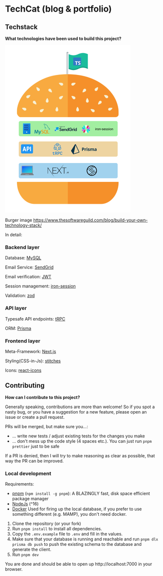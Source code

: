 # TechCat (blog & portfolio)

## Techstack
**What technologies have been used to build this project?**

![Techstack burger](https://raw.githubusercontent.com/odincat/tech-cat/main/public/techstack.png)

Burger image https://www.thesoftwareguild.com/blog/build-your-own-technology-stack/

In detail:
### Backend layer
Database: [MySQL](https://www.mysql.com/)

Email Service: [SendGrid](https://sendgrid.com/)

Email verification: [JWT](https://jwt.io/)

Session management: [iron-session](https://github.com/vvo/iron-session)

Validation: [zod](https://zod.dev/)

### API layer
Typesafe API endpoints: [tRPC](https://trpc.io/)

ORM: [Prisma](https://www.prisma.io/)

### Frontend layer
Meta-Framework: [Next.js](https://nextjs.org/)

Styling(CSS-in-Js): [stitches](https://stitches.dev/)

Icons: [react-icons](https://react-icons.github.io/react-icons/)

## Contributing
**How can I contribute to this project?**

Generally speaking, contributions are more than welcome! So if you spot a nasty bug, or you have a suggestion for a new feature, please open an issue or create a pull request.

PRs will be merged, but make sure you...:
- ... write new tests / adjust existing tests for the changes you make
- ... don't mess up the code style (4 spaces etc.). You can just run `pnpm prettier` just to be safe

If a PR is denied, then I will try to make reasoning as clear as possible, that way the PR can be improved.

### Local development
Requirements:
- [pnpm](https://pnpm.io/) (`npm install -g pnpm`): A BLAZINGLY fast, disk space efficient package manager
- [NodeJs](https://nodejs.org/en/) (^16)
- [Docker](https://www.docker.com/) Used for firing up the local database, if you prefer to use something different (e.g. MAMP), you don't need docker.

1. Clone the repository (or your fork)
2. Run `pnpm install` to install all dependencies.
3. Copy the `.env.example` file to `.env` and fill in the values.
4. Make sure that your database is running and reachable and run `pnpm dlx prisma db push` to push the existing schema to the database and generate the client.
5. Run `pnpm dev`

You are done and should be able to open up http://localhost:7000 in your browser.
